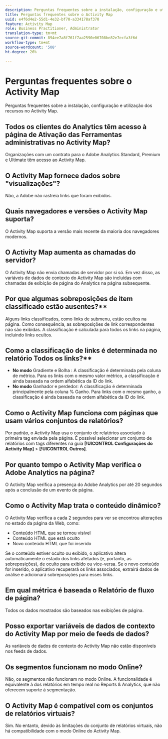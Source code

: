 ```yaml
---
description: Perguntas frequentes sobre a instalação, configuração e utilização dos recursos no Activity Map.
title: Perguntas frequentes sobre o Activity Map
uuid: e4f6d4e2-55d1-4e32-bf70-a334178af370
feature: Activity Map
role: Business Practitioner, Administrator
translation-type: tm+mt
source-git-commit: 894ee7a8f761f7aa2590e06708be82e7ecfa3f6d
workflow-type: tm+mt
source-wordcount: '508'
ht-degree: 26%

---
```



# Perguntas frequentes sobre o Activity Map

Perguntas frequentes sobre a instalação, configuração e utilização dos recursos no Activity Map.

## Todos os clientes do Analytics têm acesso à página de Ativação das Ferramentas administrativas no Activity Map?

Organizações com um contrato para o Adobe Analytics Standard, Premium e Ultimate têm acesso ao Activity Map.

## O Activity Map fornece dados sobre &quot;visualizações&quot;?

Não, a Adobe não rastreia links que foram exibidos.

## Quais navegadores e versões o Activity Map suporta?

O Activity Map suporta a versão mais recente da maioria dos navegadores modernos.

## O Activity Map aumenta as chamadas do servidor?

O Activity Map não envia chamadas de servidor por si só. Em vez disso, as variáveis de dados de contexto do Activity Map são incluídas com chamadas de exibição de página do Analytics na página subsequente.

## Por que algumas sobreposições de item classificado estão ausentes?**

Alguns links classificados, como links de submenu, estão ocultos na página. Como consequência, as sobreposições de link correspondentes não são exibidas. A classificação é calculada para todos os links na página, incluindo links ocultos.

## Como a classificação de links é determinada no relatório Todos os links?**

* **No modo** Gradiente e Bolha : A classificação é determinada pela coluna de métrica. Para os links com o mesmo valor métrico, a classificação é ainda baseada na ordem alfabética da ID do link.
* **No modo** Ganhador e perdedor: A classificação é determinada principalmente pela coluna % Ganho. Para links com o mesmo ganho, a classificação é ainda baseada na ordem alfabética da ID do link.

## Como o Activity Map funciona com páginas que usam vários conjuntos de relatórios?

Por padrão, o Activity Map usa o conjunto de relatórios associado à primeira tag enviada pela página. É possível selecionar um conjunto de relatórios com tags diferentes na guia **[!UICONTROL Configurações do Activity Map]** > **[!UICONTROL Outros]**.

## Por quanto tempo o Activity Map verifica o Adobe Analytics na página?

O Activity Map verifica a presença do Adobe Analytics por até 20 segundos após a conclusão de um evento de página.

## Como o Activity Map trata o conteúdo dinâmico?

O Activity Map verifica a cada 2 segundos para ver se encontrou alterações no estado da página da Web, como:

* Conteúdo HTML que se tornou visível
* Conteúdo HTML que está oculto
* Novo conteúdo HTML que foi inserido

Se o conteúdo estiver oculto ou exibido, o aplicativo altera automaticamente o estado dos links afetados (e, portanto, as sobreposições), de oculto para exibido ou vice-versa. Se o novo conteúdo for inserido, o aplicativo recuperará os links associados, extrairá dados de análise e adicionará sobreposições para esses links.

## Em qual métrica é baseada o Relatório de fluxo de página?

Todos os dados mostrados são baseados nas exibições de página.

## Posso exportar variáveis de dados de contexto do Activity Map por meio de feeds de dados?

As variáveis de dados de contexto do Activity Map não estão disponíveis nos feeds de dados.

## Os segmentos funcionam no modo Online?

Não, os segmentos não funcionam no modo Online. A funcionalidade é equivalente à dos relatórios em tempo real no Reports &amp; Analytics, que não oferecem suporte à segmentação.

## O Activity Map é compatível com os conjuntos de relatórios virtuais?

Sim. No entanto, devido às limitações do conjunto de relatórios virtuais, não há compatibilidade com o modo Online do Activity Map.
